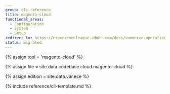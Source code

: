 ```yaml
---
group: cli-reference
title: magento-cloud
functional_areas:
  - Configuration
  - System
  - Setup
redirect_to: https://experienceleague.adobe.com/docs/commerce-operations/reference/commerce.html
status: migrated
---
```

<!-- All the assigned and captured content is used in the included template -->
{% assign tool = 'magento-cloud' %}

{% assign file = site.data.codebase.cloud.magento-cloud %}

{% assign edition = site.data.var.ece %}

<!-- The template to render with above values -->
{% include reference/cli-template.md %}
